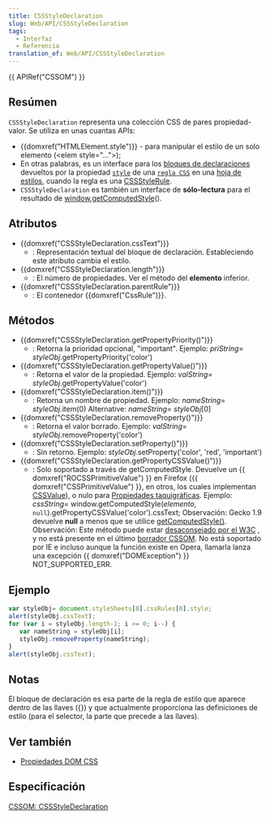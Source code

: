 ```yaml
---
title: CSSStyleDeclaration
slug: Web/API/CSSStyleDeclaration
tags:
  - Interfaz
  - Referencia
translation_of: Web/API/CSSStyleDeclaration
---
```

{{ APIRef("CSSOM") }}

## Resúmen

`CSSStyleDeclaration` representa una colección CSS de pares propiedad-valor. Se utiliza en unas cuantas APIs:

- {{domxref("HTMLElement.style")}} - para manipular el estilo de un solo elemento (\<elem style="...">);
- En otras palabras, es un interface para los [bloques de declaraciones](http://www.w3.org/TR/1998/REC-CSS2-19980512/syndata.html#block) devueltos por la propiedad [`style`](/en/DOM/cssRule.style) de una [`regla CSS`](/en/DOM/cssRule) en una [hoja de estilos](/en/DOM/stylesheet), cuando la regla es una [CSSStyleRule](/en/DOM/cssRule#CSSStyleRule).
- `CSSStyleDeclaration` es también un interface de **sólo-lectura** para el resultado de [window.getComputedStyle](/en/DOM/window.getComputedStyle)().

## Atributos

- {{domxref("CSSStyleDeclaration.cssText")}}
  - : Representación textual del bloque de declaración. Estableciendo este atributo cambia el estilo.
- {{domxref("CSSStyleDeclaration.length")}}
  - : El número de propiedades. Ver el método del **elemento** inferior.
- {{domxref("CSSStyleDeclaration.parentRule")}}
  - : El contenedor {{domxref("CssRule")}}.

## Métodos

- {{domxref("CSSStyleDeclaration.getPropertyPriority()")}}
  - : Retorna la prioridad opcional, "important". Ejemplo: _priString_= _styleObj_.getPropertyPriority('color')
- {{domxref("CSSStyleDeclaration.getPropertyValue()")}}
  - : Retorna el valor de la propiedad. Ejemplo: _valString_= _styleObj_.getPropertyValue('color')
- {{domxref("CSSStyleDeclaration.item()")}}
  - : Retorna un nombre de propiedad. Ejemplo: _nameString_= _styleObj_.item(0) Alternative: _nameString_= _styleObj_[0]
- {{domxref("CSSStyleDeclaration.removeProperty()")}}
  - : Retorna el valor borrado. Ejemplo: _valString_= _styleObj_.removeProperty('color')
- {{domxref("CSSStyleDeclaration.setProperty()")}}
  - : Sin retorno. Ejemplo: _styleObj_.setProperty('color', 'red', 'important')
- {{domxref("CSSStyleDeclaration.getPropertyCSSValue()")}}
  - : Solo soportado a través de getComputedStyle. Devuelve un {{ domxref("ROCSSPrimitiveValue") }} en Firefox ({{ domxref("CSSPrimitiveValue") }}, en otros, los cuales implementan [CSSValue](http://www.w3.org/TR/DOM-Level-2-Style/css.html#CSS-CSSValue)), o nulo para [Propiedades taquigráficas](/en/CSS/Shorthand_properties). Ejemplo: _cssString_= window\.getComputedStyle(_elemento_, `null`).getPropertyCSSValue('color').cssText;
    Observación: Gecko 1.9 devuelve **null** a menos que se utilice [getComputedStyle()](/en/DOM/window.getComputedStyle).
    Observación: Este método puede estar [desaconsejado por el W3C](http://lists.w3.org/Archives/Public/www-style/2003Oct/0347.html) , y no está presente en el último [borrador CSSOM](http://dev.w3.org/csswg/cssom/#cssstyledeclaration). No está soportado por IE e incluso aunque la función existe en Opera, llamarla lanza una excepción {{ domxref("DOMException") }} NOT_SUPPORTED_ERR.

## Ejemplo

```js
var styleObj= document.styleSheets[0].cssRules[0].style;
alert(styleObj.cssText);
for (var i = styleObj.length-1; i >= 0; i--) {
   var nameString = styleObj[i];
   styleObj.removeProperty(nameString);
}
alert(styleObj.cssText);
```

## Notas

El bloque de declaración es esa parte de la regla de estilo que aparece dentro de las llaves ({}) y que actualmente proporciona las definiciones de estilo (para el selector, la parte que precede a las llaves).

## Ver también

- [Propiedades DOM CSS](/es/docs/Web/CSS/CSS_Properties_Reference)

## Especificación

[CSSOM: CSSStyleDeclaration](http://dev.w3.org/csswg/cssom/#the-cssstyledeclaration-interface)
